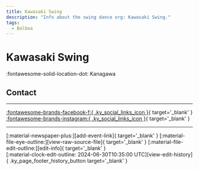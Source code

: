 ```yaml
---
title: Kawasaki Swing
description: "Info about the swing dance org: Kawasaki Swing."
tags:
  - Balboa
---
```


# Kawasaki Swing

:fontawesome-solid-location-dot: Kanagawa  


## Contact


---

 [:fontawesome-brands-facebook-f:{ .ky_social_links_icon }](https://www.facebook.com/profile.php?id=100090849214277){ target='_blank' } [:fontawesome-brands-instagram:{ .ky_social_links_icon }](https://instagram.com/kawasaki_balboa){ target='_blank' }

---

<div class="ky_page_footer" markdown>
<div class="ky_page_footer_trailing" markdown="span">
[:material-newspaper-plus:][add-event-link]{ target='_blank' }
[:material-file-eye-outline:][view-raw-source-file]{ target='_blank' }
[:material-file-edit-outline:][edit-info]{ target='_blank' }
</div>
<div class="ky_page_footer_leading" markdown="span">
[:material-clock-edit-outline: 2024-06-30T10:35:00 UTC][view-edit-history]{ .ky_page_footer_history_button target='_blank' }
</div>
</div>

[add-event-link]: https://github.com/swingdance/events/issues/new?assignees=&labels=add+event&projects=&template=02-add_entity.yml&title=%5Bja_JP%5D%20Add%20Event%3A%20%3CName%3E&region=ja_JP&province=Kanagawa&city=Kanagawa&org_id=kawasaki-swing "Add Event"
[view-raw-source-file]: https://github.com/swingdance/orgs/blob/main/ja_JP/kawasaki-swing.json "View Raw Source File"
[edit-info]: https://github.com/swingdance/orgs/issues/new?assignees=&labels=update+org&projects=&template=03-update_entity.yml&title=%5Bja_JP%5D%20Update%20Org%3A%20Kawasaki%20Swing&region=ja_JP&id=kawasaki-swing&name=Kawasaki%20Swing "Edit Info"

[view-edit-history]: https://github.com/swingdance/orgs/commits/main/ja_JP/kawasaki-swing.json "View Edit History"
